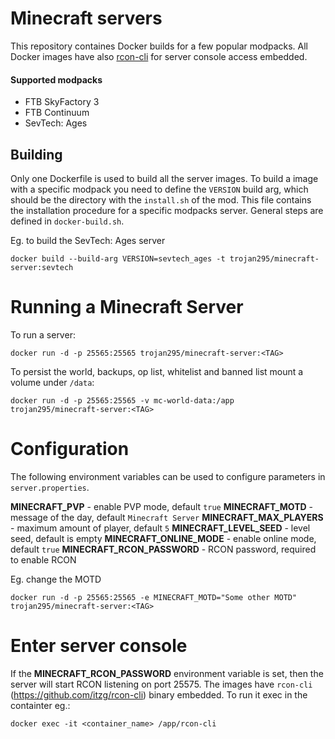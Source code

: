 # Minecraft servers
This repository containes Docker builds for a few popular modpacks. All Docker images have also [rcon-cli](https://github.com/itzg/rcon-cli) for server console access embedded.

#### Supported modpacks
- FTB SkyFactory 3
- FTB Continuum
- SevTech: Ages

## Building
Only one Dockerfile is used to build all the server images. To build a image with a specific modpack you need to define the `VERSION` build arg, which should be the directory with the `install.sh` of the mod. This file contains the installation procedure for a specific modpacks server. General steps are defined in `docker-build.sh`.

Eg. to build the SevTech: Ages server
```
docker build --build-arg VERSION=sevtech_ages -t trojan295/minecraft-server:sevtech
```

# Running a Minecraft Server
To run a server:
```
docker run -d -p 25565:25565 trojan295/minecraft-server:<TAG>
```

To persist the world, backups, op list, whitelist and banned list mount a volume under  `/data`:
```
docker run -d -p 25565:25565 -v mc-world-data:/app trojan295/minecraft-server:<TAG>
```

# Configuration

The following environment variables can be used to configure parameters in `server.properties`.

**MINECRAFT_PVP** - enable PVP mode, default `true`
**MINECRAFT_MOTD** - message of the day, default `Minecraft Server`
**MINECRAFT_MAX_PLAYERS** - maximum amount of player, default `5`
**MINECRAFT_LEVEL_SEED** - level seed, default is empty
**MINECRAFT_ONLINE_MODE** - enable online mode, default `true`
**MINECRAFT_RCON_PASSWORD** - RCON password, required to enable RCON

Eg. change the MOTD
```
docker run -d -p 25565:25565 -e MINECRAFT_MOTD="Some other MOTD" trojan295/minecraft-server:<TAG>
```

# Enter server console

If the **MINECRAFT_RCON_PASSWORD** environment variable is set, then the server will start RCON listening on port 25575.
The images have `rcon-cli` (https://github.com/itzg/rcon-cli) binary embedded. To run it exec in the containter eg.:
```
docker exec -it <container_name> /app/rcon-cli
```

